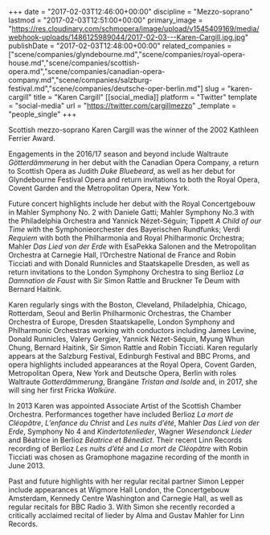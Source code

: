 +++
date = "2017-02-03T12:46:00+00:00"
discipline = "Mezzo-soprano"
lastmod = "2017-02-03T12:51:00+00:00"
primary_image = "https://res.cloudinary.com/schmopera/image/upload/v1545409169/media/webhook-uploads/1486125989044/2017-02-03---Karen-Cargill.jpg.jpg"
publishDate = "2017-02-03T12:48:00+00:00"
related_companies = ["scene/companies/glyndebourne.md","scene/companies/royal-opera-house.md","scene/companies/scottish-opera.md","scene/companies/canadian-opera-company.md","scene/companies/salzburg-festival.md","scene/companies/deutsche-oper-berlin.md"]
slug = "karen-cargill"
title = "Karen Cargill"
[[social_media]]
platform = "Twitter"
template = "social-media"
url = "https://twitter.com/cargillmezzo"
_template = "people_single"
+++

Scottish mezzo-soprano Karen Cargill was the winner of the 2002 Kathleen Ferrier Award.

Engagements in the 2016/17 season and beyond include Waltraute *Götterdämmerung* in her debut with the Canadian Opera Company, a return to Scottish Opera as Judith *Duke Bluebeard*, as well as her debut for Glyndebourne Festival Opera and return invitations to both the Royal Opera, Covent Garden and the Metropolitan Opera, New York.

Future concert highlights include her debut with the Royal Concertgebouw in Mahler Symphony No. 2 with Daniele Gatti; Mahler Symphony No.3 with the Philadelphia Orchestra and Yannick Nézet-Séguin; Tippett *A Child of our Time* with the Symphonieorchester des Bayerischen Rundfunks; Verdi *Requiem* with both the Philharmonia and Royal Philharmonic Orchestra; Mahler *Das Lied von der Erde* with EsaPekka Salonen and the Metropolitan Orchestra at Carnegie Hall, l’Orchestre National de France and Robin Ticciati and with Donald Runnicles and Staatskapelle Dresden, as well as return invitations to the London Symphony Orchestra to sing Berlioz *La Damnation de Faust* with Sir Simon Rattle and Bruckner Te Deum with Bernard Haitink.

Karen regularly sings with the Boston, Cleveland, Philadelphia, Chicago, Rotterdam, Seoul and Berlin Philharmonic Orchestras, the Chamber Orchestra of Europe, Dresden Staatskapelle, London Symphony and Philharmonic Orchestras working with conductors including James Levine, Donald Runnicles, Valery Gergiev, Yannick Nézet-Séquin, Myung Whun Chung, Bernard Haitink, Sir Simon Rattle and Robin Ticciati. Karen regularly appears at the Salzburg Festival, Edinburgh Festival and BBC Proms, and opera highlights included appearances at the Royal Opera, Covent Garden, Metropolitan Opera, New York and Deutsche Opera, Berlin with roles Waltraute *Gotterdämmerung*, Brangäne *Tristan and Isolde* and, in 2017, she will sing her first Fricka *Walküre*.

In 2013 Karen was appointed Associate Artist of the Scottish Chamber Orchestra. Performances together have included Berlioz *La mort de Cléopâtre*, *L’enfance du Christ* and *Les nuits d’été*, Mahler *Das Lied von der Erde*, Symphony No 4 and *Kindertotenlieder*, Wagner *Wesendonck Lieder* and Béatrice in Berlioz *Béatrice et Bénedict*. Their recent Linn Records recording of Berlioz *Les nuits d’été* and *La mort de Cléopâtre* with Robin Ticciati was chosen as Gramophone magazine recording of the month in June 2013.

Past and future highlights with her regular recital partner Simon Lepper include appearances at Wigmore Hall London, the Concertgebouw Amsterdam, Kennedy Centre Washington and Carnegie Hall, as well as regular recitals for BBC Radio 3. With Simon she recently recorded a critically acclaimed recital of lieder by Alma and Gustav Mahler for Linn Records.
